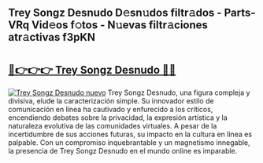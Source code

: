 ## Trey Songz Desnudo D𝚎sn𝚞dos filtr𝚊dos - Parts-VRq Vid𝚎os f𝚘tos - N𝚞evas filtr𝚊ciones atr𝚊ctivas f3pKN

# <h2><a href="http://mb0ggc1.tromn.icu/?c=Trey+Songz+Desnudo">🔗👉👉👉 Trey Songz Desnudo 🔗🔗</a></h2>

[![Trey Songz Desnudo nuevo](https://i.imgur.com/pEAQMta.gif)](http://mb0ggc1.tromn.icu/?c=Trey+Songz+Desnudo)
Trey Songz Desnudo, una figura compleja y divisiva, elude la caracterización simple. Su innovador estilo de comunicación en línea ha cautivado y enfurecido a los críticos, encendiendo debates sobre la privacidad, la expresión artística y la naturaleza evolutiva de las comunidades virtuales. A pesar de la incertidumbre de sus acciones futuras, su impacto en la cultura en línea es palpable. Con un compromiso inquebrantable y un magnetismo innegable, la presencia de Trey Songz Desnudo en el mundo online es imparable.
